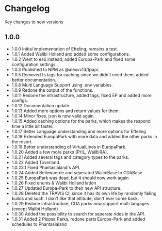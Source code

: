 # Changelog

Key changes to new versions

## 1.0.0

* 1.0.0 Initial implementation of Efteling, remains a test.
* 1.0.1 Added Walibi Holland and added some configurations.
* 1.0.2 Went to es6 instead, added Europa-Park and fixed some configuration settings.
* 1.0.3 Published to NPM as @alexvv13/tpapi.
* 1.0.5 Removed fs tags for caching since we didn't need them, added better documentation.
* 1.0.8 Multi Language Support using .env variables.
* 1.0.9 Redone the output of the functions.
* 1.0.11 Redone the infrastructure, added tags, fixed EP and added more configs.
* 1.0.12 Documentation update.
* 1.0.13 Added more options and return values for them.
* 1.0.14 Minor fixes, json is now valid again.
* 1.0.15 Added caching options for the parks, which makes the respond time a little bit faster.
* 1.0.17 Better Language understanding and more options for Efteling
* 1.0.18 Extended EuropaPark with more data and added the other parks in the resort.
* 1.0.19 Better understanding of VirtualLines in EuropaPark.
* 1.0.20 Added a few more parks (PHL, WalibiRA).
* 1.0.21 Added several tags and category types to the parks.
* 1.0.22 Added Toverland.
* 1.0.23.1 Fixed Phantasialand's API.
* 1.0.24 Added Bellewaerde and seperated WalibiBase to CDABase
* 1.0.25 EuropaPark was dead, but it should now work again
* 1.0.26 Fixed enums & Walibi Holland latlon
* 1.0.27 Updated Europa-Park to their new API structure.
* 1.0.28 Deleted the TRAVIS CI, since it has its own life by randomly failing builds and such. I don't like that attitude, don't ever come back.
* 1.0.29 Redone infrastructure, CDA parks now support multi langages (except Walibi Holland)
* 1.0.30 Added the possibility to search for seperate rides in the API.
* 1.0.31 Added 2 Plopsa Parks, redone parts Europa-Park and added schedules to Phantasialand